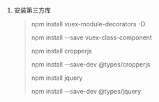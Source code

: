 

1. 安装第三方库
   
   > npm install vuex-module-decorators -D
   > 
   > npm install --save vuex-class-component
   > 
   > npm install cropperjs
   > 
   > npm install --save-dev @types/cropperjs
   > 
   > npm install jquery
   > 
   > npm install --save-dev @types/jquery
   
   
